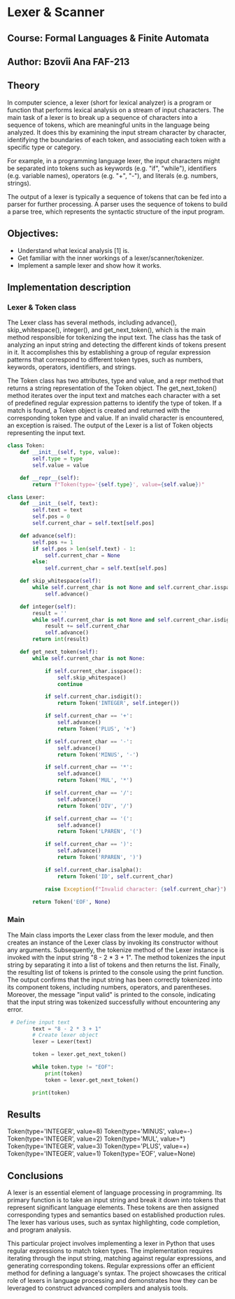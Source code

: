 # Lexer & Scanner
## Course: Formal Languages & Finite Automata
## Author: Bzovîi Ana FAF-213

## Theory
In computer science, a lexer (short for lexical analyzer) is a program or function that performs lexical analysis on a stream of input characters.
The main task of a lexer is to break up a sequence of characters into a sequence of tokens, which are meaningful units in the language being analyzed. It does this by examining the input stream character by character, identifying the boundaries of each token, and associating each token with a specific type or category.

For example, in a programming language lexer, the input characters might be separated into tokens such as keywords (e.g. "if", "while"), identifiers (e.g. variable names), operators (e.g. "+", "-"), and literals (e.g. numbers, strings).

The output of a lexer is typically a sequence of tokens that can be fed into a parser for further processing. A parser uses the sequence of tokens to build a parse tree, which represents the syntactic structure of the input program.

## Objectives:
- Understand what lexical analysis [1] is.
- Get familiar with the inner workings of a lexer/scanner/tokenizer.
- Implement a sample lexer and show how it works.
  

## Implementation description
### Lexer & Token class
The Lexer class has several methods, including advance(), skip_whitespace(), integer(), and get_next_token(), which is the main method responsible for tokenizing the input text. The class has the task of analyzing an input string and detecting the different kinds of tokens present in it. It accomplishes this by establishing a group of regular expression patterns that correspond to different token types, such as numbers, keywords, operators, identifiers, and strings.

The Token class has two attributes, type and value, and a repr method that returns a string representation of the Token object.  The get_next_token() method iterates over the input text and matches each character with a set of predefined regular expression patterns to identify the type of token. If a match is found, a Token object is created and returned with the corresponding token type and value. If an invalid character is encountered, an exception is raised. The output of the Lexer is a list of Token objects representing the input text.

```python
class Token:
    def __init__(self, type, value):
        self.type = type
        self.value = value

    def __repr__(self):
        return f"Token(type='{self.type}', value={self.value})"

class Lexer:
    def __init__(self, text):
        self.text = text
        self.pos = 0
        self.current_char = self.text[self.pos]

    def advance(self):
        self.pos += 1
        if self.pos > len(self.text) - 1:
            self.current_char = None
        else:
            self.current_char = self.text[self.pos]

    def skip_whitespace(self):
        while self.current_char is not None and self.current_char.isspace():
            self.advance()

    def integer(self):
        result = ''
        while self.current_char is not None and self.current_char.isdigit():
            result += self.current_char
            self.advance()
        return int(result)

    def get_next_token(self):
        while self.current_char is not None:

            if self.current_char.isspace():
                self.skip_whitespace()
                continue

            if self.current_char.isdigit():
                return Token('INTEGER', self.integer())

            if self.current_char == '+':
                self.advance()
                return Token('PLUS', '+')

            if self.current_char == '-':
                self.advance()
                return Token('MINUS', '-')

            if self.current_char == '*':
                self.advance()
                return Token('MUL', '*')

            if self.current_char == '/':
                self.advance()
                return Token('DIV', '/')

            if self.current_char == '(':
                self.advance()
                return Token('LPAREN', '(')

            if self.current_char == ')':
                self.advance()
                return Token('RPAREN', ')')

            if self.current_char.isalpha():
                return Token('ID', self.current_char)

            raise Exception(f"Invalid character: {self.current_char}")

        return Token('EOF', None)

```

### Main
The Main class imports the Lexer class from the lexer module, and then creates an instance of the Lexer class by invoking its constructor without any arguments. Subsequently, the tokenize method of the Lexer instance is invoked with the input string "8 - 2 * 3 + 1". The method tokenizes the input string by separating it into a list of tokens and then returns the list. Finally, the resulting list of tokens is printed to the console using the print function. The output confirms that the input string has been correctly tokenized into its component tokens, including numbers, operators, and parentheses. Moreover, the message "input valid" is printed to the console, indicating that the input string was tokenized successfully without encountering any error.

```python
 # Define input text
        text = "8 - 2 * 3 + 1"
        # Create lexer object
        lexer = Lexer(text)

        token = lexer.get_next_token()

        while token.type != "EOF":
            print(token)
            token = lexer.get_next_token()

        print(token)

```

## Results
Token(type='INTEGER', value=8)
Token(type='MINUS', value=-)
Token(type='INTEGER', value=2)
Token(type='MUL', value=*)
Token(type='INTEGER', value=3)
Token(type='PLUS', value=+)
Token(type='INTEGER', value=1)
Token(type='EOF', value=None)


## Conclusions
A lexer is an essential element of language processing in programming. Its primary function is to take an input string and break it down into tokens that represent significant language elements. These tokens are then assigned corresponding types and semantics based on established production rules. The lexer has various uses, such as syntax highlighting, code completion, and program analysis. 

This particular project involves implementing a lexer in Python that uses regular expressions to match token types. The implementation requires iterating through the input string, matching against regular expressions, and generating corresponding tokens. Regular expressions offer an efficient method for defining a language's syntax. The project showcases the critical role of lexers in language processing and demonstrates how they can be leveraged to construct advanced compilers and analysis tools.
